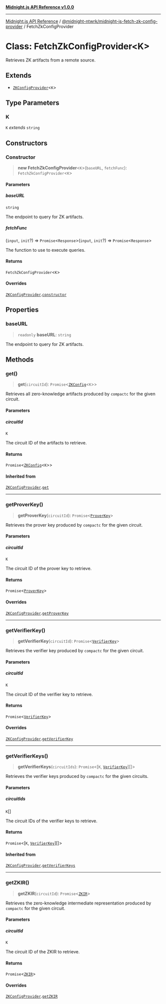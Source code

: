 [**Midnight.js API Reference v1.0.0**](../../../README.md)

***

[Midnight.js API Reference](../../../packages.md) / [@midnight-ntwrk/midnight-js-fetch-zk-config-provider](../README.md) / FetchZkConfigProvider

# Class: FetchZkConfigProvider\<K\>

Retrieves ZK artifacts from a remote source.

## Extends

- [`ZKConfigProvider`](../../midnight-js-types/classes/ZKConfigProvider.md)\<`K`\>

## Type Parameters

### K

`K` *extends* `string`

## Constructors

### Constructor

> **new FetchZkConfigProvider**\<`K`\>(`baseURL`, `fetchFunc`): `FetchZkConfigProvider`\<`K`\>

#### Parameters

##### baseURL

`string`

The endpoint to query for ZK artifacts.

##### fetchFunc

(`input`, `init`?) => `Promise`\<`Response`\>(`input`, `init`?) => `Promise`\<`Response`\>

The function to use to execute queries.

#### Returns

`FetchZkConfigProvider`\<`K`\>

#### Overrides

[`ZKConfigProvider`](../../midnight-js-types/classes/ZKConfigProvider.md).[`constructor`](../../midnight-js-types/classes/ZKConfigProvider.md#constructor)

## Properties

### baseURL

> `readonly` **baseURL**: `string`

The endpoint to query for ZK artifacts.

## Methods

### get()

> **get**(`circuitId`): `Promise`\<[`ZKConfig`](../../midnight-js-types/interfaces/ZKConfig.md)\<`K`\>\>

Retrieves all zero-knowledge artifacts produced by `compactc` for the given circuit.

#### Parameters

##### circuitId

`K`

The circuit ID of the artifacts to retrieve.

#### Returns

`Promise`\<[`ZKConfig`](../../midnight-js-types/interfaces/ZKConfig.md)\<`K`\>\>

#### Inherited from

[`ZKConfigProvider`](../../midnight-js-types/classes/ZKConfigProvider.md).[`get`](../../midnight-js-types/classes/ZKConfigProvider.md#get)

***

### getProverKey()

> **getProverKey**(`circuitId`): `Promise`\<[`ProverKey`](../../midnight-js-types/type-aliases/ProverKey.md)\>

Retrieves the prover key produced by `compactc` for the given circuit.

#### Parameters

##### circuitId

`K`

The circuit ID of the prover key to retrieve.

#### Returns

`Promise`\<[`ProverKey`](../../midnight-js-types/type-aliases/ProverKey.md)\>

#### Overrides

[`ZKConfigProvider`](../../midnight-js-types/classes/ZKConfigProvider.md).[`getProverKey`](../../midnight-js-types/classes/ZKConfigProvider.md#getproverkey)

***

### getVerifierKey()

> **getVerifierKey**(`circuitId`): `Promise`\<[`VerifierKey`](../../midnight-js-types/type-aliases/VerifierKey.md)\>

Retrieves the verifier key produced by `compactc` for the given circuit.

#### Parameters

##### circuitId

`K`

The circuit ID of the verifier key to retrieve.

#### Returns

`Promise`\<[`VerifierKey`](../../midnight-js-types/type-aliases/VerifierKey.md)\>

#### Overrides

[`ZKConfigProvider`](../../midnight-js-types/classes/ZKConfigProvider.md).[`getVerifierKey`](../../midnight-js-types/classes/ZKConfigProvider.md#getverifierkey)

***

### getVerifierKeys()

> **getVerifierKeys**(`circuitIds`): `Promise`\<\[`K`, [`VerifierKey`](../../midnight-js-types/type-aliases/VerifierKey.md)\][]\>

Retrieves the verifier keys produced by `compactc` for the given circuits.

#### Parameters

##### circuitIds

`K`[]

The circuit IDs of the verifier keys to retrieve.

#### Returns

`Promise`\<\[`K`, [`VerifierKey`](../../midnight-js-types/type-aliases/VerifierKey.md)\][]\>

#### Inherited from

[`ZKConfigProvider`](../../midnight-js-types/classes/ZKConfigProvider.md).[`getVerifierKeys`](../../midnight-js-types/classes/ZKConfigProvider.md#getverifierkeys)

***

### getZKIR()

> **getZKIR**(`circuitId`): `Promise`\<[`ZKIR`](../../midnight-js-types/type-aliases/ZKIR.md)\>

Retrieves the zero-knowledge intermediate representation produced by `compactc` for the given circuit.

#### Parameters

##### circuitId

`K`

The circuit ID of the ZKIR to retrieve.

#### Returns

`Promise`\<[`ZKIR`](../../midnight-js-types/type-aliases/ZKIR.md)\>

#### Overrides

[`ZKConfigProvider`](../../midnight-js-types/classes/ZKConfigProvider.md).[`getZKIR`](../../midnight-js-types/classes/ZKConfigProvider.md#getzkir)
